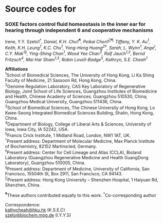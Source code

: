 # Source codes for

<h3>SOXE factors control fluid homeostasis in the inner ear for hearing through independent
6 and cooperative mechanisms</h3>

Irene, Y.Y. Szeto1<sup>†*</sup>, Daniel, K.H. Chu1<sup>¶</sup>, Peikai Chen1<sup>||¶,</sup> Tiffany, Y. K. Au<sup>1</sup>, Keith, K.H. Leung<sup>1</sup>, K.C. Chu<sup>1</sup>, Yong-Heng Huang<sup>2‡</sup>, Sarah, L. Wynn<sup>1</sup>, Ange<sup>l</sup>, C.Y. Mak<sup>1§</sup>, Ying-Shing Chan<sup>1</sup>, Wood Yee Chan<sup>3</sup>, Ralf Jauch<sup>1,2</sup>, Bernd Fritzsch<sup>4</sup>, Mai Har Sham<sup>1,3</sup>, Robin Lovell-Badge<sup>5</sup>, Kathryn, S.E. Cheah<sup>1*</sup>

<b>Affiliations</b><br>
<sup>1</sup>School of Biomedical Sciences, The University of Hong Kong, Li Ka Shing Faculty of Medicine, 21 Sassoon Rd, Hong Kong, China.<br>
<sup>2</sup>Genome Regulation Laboratory, CAS Key Laboratory of Regenerative Biology, Joint School of Life Sciences, Guangzhou Institutes of Biomedicine and Health, Chinese Academy of Sciences, Guangzhou 510530, China; Guangzhou Medical University, Guangzhou 511436, China.<br>
<sup>3</sup>School of Biomedical Sciences, The Chinese University of Hong Kong, Lo Kwee-Seong Integrated Biomedical Sciences Building, Shatin, Hong Kong, China.<br>
<sup>4</sup>Department of Biology, College of Liberal Arts & Sciences, University of Iowa, Iowa City, IA 52242, USA.<br>
<sup>5</sup>Francis Crick Institute, 1 Midland Road, London, NW1 1AT, UK. <br>
<sup>†</sup>Present address: Department of Molecular Medicine, Max Planck Institute of Biochemistry, 82152 Martinsried, Germany.<br>
<sup>‡</sup>Present address: Center for Cell Lineage and Atlas (CCLA), Bioland Laboratory (Guangzhou Regenerative Medicine and Health GuangDong Laboratory), Guangzhou 510005, China.<br>
<sup>§</sup>Present address: Department of Medicine, University of California, San Francisco, 15504th St, Box 2911, San Francisco, CA 94143.<br>
<sup>||</sup>Present address: Hong Kong University – Shenzhen Hospital, 1 Haiyuan Rd, Shenzhen, China.<br>

<sup>¶</sup>These authors contributed equally to this work.
<sup>*</sup>Co-corresponding author

Correspondence:<br>
kathycheah@hku.hk (K.S.E.C)<br>
szeto@biochem.mpg.de (I.Y.Y.S)
